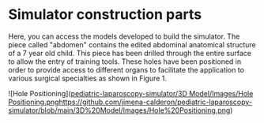 # Simulator construction parts
Here, you can access the models developed to build the simulator. The piece called "abdomen" contains the edited abdominal anatomical structure of a 7 year old child. This piece has been drilled through the entire surface to allow the entry of training tools. These holes have been positioned in order to provide access to different organs to facilitate the application to various surgical specialties as shown in Figure 1.

![Hole Positioning]([pediatric-laparoscopy-simulator/3D Model/Images/Hole Positioning.png](https://github.com/jimena-calderon/pediatric-laparoscopy-simulator/blob/main/3D%20Model/Images/Hole%20Positioning.png)https://github.com/jimena-calderon/pediatric-laparoscopy-simulator/blob/main/3D%20Model/Images/Hole%20Positioning.png)
